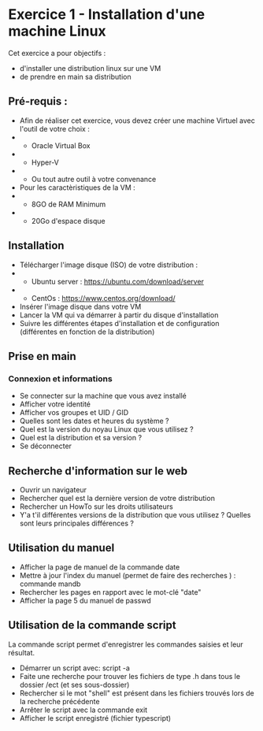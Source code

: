 # Exercice 1 - Installation d'une machine Linux

Cet exercice a pour objectifs : 
* d'installer une distribution linux sur une VM
* de prendre en main sa distribution

## Pré-requis :
* Afin de réaliser cet exercice, vous devez créer une machine Virtuel avec l'outil de votre choix : 
* * Oracle Virtual Box
* * Hyper-V 
* * Ou tout autre outil à votre convenance
* Pour les caractèristiques de la VM : 
* * 8GO de RAM Minimum
* * 20Go d'espace disque

## Installation 

* Télécharger l'image disque (ISO) de votre distribution : 
* * Ubuntu server : https://ubuntu.com/download/server 
* * CentOs : https://www.centos.org/download/ 
* Insérer l'image disque dans votre VM 
* Lancer la VM qui va démarrer à partir du disque d'installation
* Suivre les différentes étapes d'installation et de configuration (différentes en fonction de la distribution)

## Prise en main

### Connexion et informations

* Se connecter sur la machine que vous avez installé
* Afficher votre identité 
* Afficher vos groupes et UID / GID
* Quelles sont les dates et heures du système ?
* Quel est la version du noyau Linux que vous utilisez ?
* Quel est la distribution et sa version ?
* Se déconnecter

## Recherche d'information sur le web

* Ouvrir un navigateur
* Rechercher quel est la dernière version de votre distribution
* Rechercher un HowTo sur les droits utilisateurs
* Y'a t'il différentes versions de la distribution que vous utilisez ? Quelles sont leurs principales différences ?

## Utilisation du manuel

* Afficher la page de manuel de la commande date
* Mettre à jour l'index du manuel (permet de faire des recherches ) : commande mandb 
* Rechercher les pages en rapport avec le mot-clé "date"
* Afficher la page 5 du manuel de passwd

## Utilisation de la commande script

La commande script permet d'enregistrer les commandes saisies et leur résultat.
* Démarrer un script avec: script -a 
* Faite une recherche pour trouver les fichiers de type .h dans tous le dossier /ect (et ses sous-dossier)
* Rechercher si le mot "shell" est présent dans les fichiers trouvés lors de la recherche précédente
* Arrêter le script avec la commande exit 
* Afficher le script enregistré (fichier typescript)